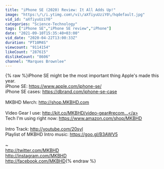 ```yaml
---
title: "iPhone SE (2020) Review: It All Adds Up!"
image: "https:\/\/i.ytimg.com\/vi\/aXfiyuUziY0\/hqdefault.jpg"
vid_id: "aXfiyuUziY0"
categories: "Science-Technology"
tags: ["iPhone SE","iPhone SE review","iPhone"]
date: "2021-09-10T15:35:40+03:00"
vid_date: "2020-04-22T13:00:33Z"
duration: "PT10M4S"
viewcount: "9114154"
likeCount: "287615"
dislikeCount: "8606"
channel: "Marques Brownlee"
---
```

{% raw %}iPhone SE might be the most important thing Apple's made this year.<br />iPhone SE: <a rel="nofollow" target="blank" href="https://www.apple.com/iphone-se/">https://www.apple.com/iphone-se/</a><br />iPhone SE cases: <a rel="nofollow" target="blank" href="https://dbrand.com/iphone-se-case">https://dbrand.com/iphone-se-case</a><br /><br />MKBHD Merch: <a rel="nofollow" target="blank" href="http://shop.MKBHD.com">http://shop.MKBHD.com</a><br /><br />Video Gear I use: <a rel="nofollow" target="blank" href="http://kit.co/MKBHD/video-gear#recom...">http://kit.co/MKBHD/video-gear#recom...</a><br />Tech I'm using right now: <a rel="nofollow" target="blank" href="https://www.amazon.com/shop/MKBHD">https://www.amazon.com/shop/MKBHD</a><br /><br />Intro Track: <a rel="nofollow" target="blank" href="http://youtube.com/20syl">http://youtube.com/20syl</a><br />Playlist of MKBHD Intro music: <a rel="nofollow" target="blank" href="https://goo.gl/B3AWV5">https://goo.gl/B3AWV5</a><br /><br />~<br /><a rel="nofollow" target="blank" href="http://twitter.com/MKBHD">http://twitter.com/MKBHD</a><br /><a rel="nofollow" target="blank" href="http://instagram.com/MKBHD">http://instagram.com/MKBHD</a><br /><a rel="nofollow" target="blank" href="http://facebook.com/MKBHD">http://facebook.com/MKBHD</a>{% endraw %}
